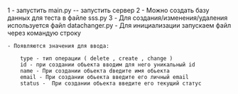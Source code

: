 1 - запустить main.py -- запустить сервер
2 - Можно создать базу данных для теста в файле sss.py
3 - Для создания/изменения/удаления используется файл datachanger.py
    - Для инициализации запускаем файл через командую строку
    
    - Появляются значения для ввода:
    
        type - тип операции ( delete , create , change )
        id - при создании обьекта вводим для него уникальный id
        name - При создании обьекта dведите имя обьекта
        email - При создании обьекта введите его личный email
        status -  При создании обьекта введите его текущий статус
        
    
    




